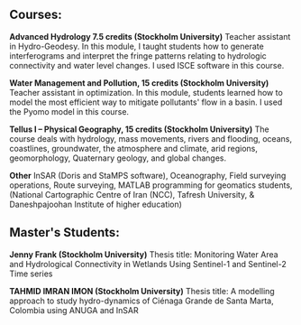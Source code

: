 ## Courses:

**Advanced Hydrology 7.5 credits (Stockholm University)**
Teacher assistant in Hydro-Geodesy. In this module, I taught students how to generate interferograms and interpret the fringe patterns relating to hydrologic connectivity and water level changes. I used ISCE software in this course.

**Water Management and Pollution, 15 credits (Stockholm University)**
Teacher assistant in optimization. In this module, students learned how to model the most efficient way to mitigate pollutants' flow in a basin. I used the Pyomo model in this course.

**Tellus I – Physical Geography, 15 credits (Stockholm University)**
The course deals with hydrology, mass movements, rivers and flooding, oceans, coastlines, groundwater, the atmosphere and climate, arid regions, geomorphology, Quaternary geology, and global changes.

**Other**
InSAR (Doris and StaMPS software), Oceanography, Field surveying operations, Route surveying, MATLAB programming for geomatics students, (National Cartographic Centre of Iran (NCC), Tafresh University, & Daneshpajoohan Institute of higher education)

## Master's Students:

**Jenny Frank (Stockholm University)**
Thesis title: Monitoring Water Area and Hydrological Connectivity in Wetlands Using Sentinel-1 and Sentinel-2 Time series

**TAHMID IMRAN IMON (Stockholm University)**
Thesis title: A modelling approach to study hydro-dynamics of Ciénaga Grande de Santa Marta, Colombia using ANUGA and InSAR
